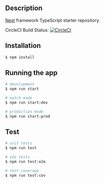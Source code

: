 ## Description

[Nest](https://github.com/nestjs/nest) framework TypeScript starter repository.

CircleCI Build Status: [![CircleCI](https://circleci.com/gh/MittyP/circleci-test.svg?style=svg)](https://circleci.com/gh/MittyP/circleci-test)
## Installation

```bash
$ npm install
```

## Running the app

```bash
# development
$ npm run start

# watch mode
$ npm run start:dev

# production mode
$ npm run start:prod
```

## Test

```bash
# unit tests
$ npm run test

# e2e tests
$ npm run test:e2e

# test coverage
$ npm run test:cov
```


